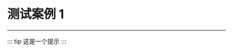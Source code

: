 # 测试案例 1

---
::: tip
这是一个提示
:::
<common-DemoCode title="基本用法" description="基本按钮用法">
  <test-button></test-button>
  <highlight-code slot="codeText" lang="vue">
    <template>
      <div class="demo-button">
        <div>
          <demo-button>默认按钮</demo-button>
          <demo-button type="primary">主要按钮</demo-button>
          <demo-button type="success">成功按钮</demo-button>
          <demo-button type="info">信息按钮</demo-button>
          <demo-button type="warning">警告按钮</demo-button>
          <demo-button type="danger">危险按钮</demo-button>
        </div>
      </div>
    </template>
  </highlight-code>
</common-DemoCode>
